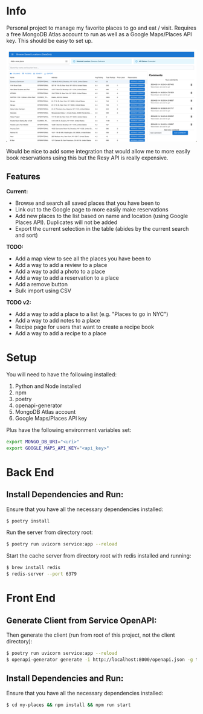 # Info

Personal project to manage my favorite places to go and eat / visit. Requires a free MongoDB Atlas account to run
as well as a Google Maps/Places API key. This should be easy to set up. 

![data/landing_page.png](data/landing_page.png)

Would be nice to add some integration that would allow me to more easily book reservations using this but the Resy API is really expensive.

## Features

**Current:**
- Browse and search all saved places that you have been to
- Link out to the Google page to more easily make reservations
- Add new places to the list based on name and location (using Google Places API). Duplicates will not be added
- Export the current selection in the table (abides by the current search and sort)

**TODO:**
- Add a map view to see all the places you have been to
- Add a way to add a review to a place
- Add a way to add a photo to a place
- Add a way to add a reservation to a place
- Add a remove button
- Bulk import using CSV 

**TODO v2:**
- Add a way to add a place to a list (e.g. "Places to go in NYC")
- Add a way to add notes to a place 
- Recipe page for users that want to create a recipe book
- Add a way to add a recipe to a place

# Setup

You will need to have the following installed:
1. Python and Node installed 
3. npm
4. poetry
5. openapi-generator
6. MongoDB Atlas account
7. Google Maps/Places API key

Plus have the following environment variables set:
```bash
export MONGO_DB_URI="<uri>"
export GOOGLE_MAPS_API_KEY="<api_key>"
```

# Back End

## Install Dependencies and Run:

Ensure that you have all the necessary dependencies installed:
```bash
$ poetry install
```

Run the server from directory root:
```bash
$ poetry run uvicorn service:app --reload
```

Start the cache server from directory root with redis installed and running:
```bash
$ brew install redis
$ redis-server --port 6379
```

# Front End

## Generate Client from Service OpenAPI:

Then generate the client (run from root of this project, not the client directory):
```bash
$ poetry run uvicorn service:app --reload
$ openapi-generator generate -i http://localhost:8000/openapi.json -g typescript-fetch -o my-places/src/api
```

## Install Dependencies and Run:

Ensure that you have all the necessary dependencies installed:
```bash
$ cd my-places && npm install && npm run start
```